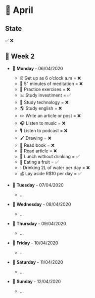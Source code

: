 # 📅 April

## State

✅ ❌

## 📌 Week 2

-   🚩 **Monday** - 06/04/2020
    -   ⏰ Get up as 6 o’clock a.m = ❌
    -   🙏 5" minutes of meditation = ❌
    -   💪 Practice exercises = ❌
    -   📊 Study investiment = ✅
    -   📱 Study technology = ❌
    -   🌎 Study english = ❌
    -   ✏️ Write an article or post = ❌
    -   🎧 Listen to music = ❌
    -   🎙 Listen to podcast = ❌
    -   🖌 Drawing = ❌
    -   📕 Read book = ❌
    -   📃 Read article = ❌
    -   🍕 Lunch without drinking = ✅
    -   🍎 Eating a fruit = ✅
    -   💧 Drinking 2L of water per day = ❌
    -   💰 Lay aside R$10 per day = ✅

-   🚩 **Tuesday** - 07/04/2020
    -   ...

-   🚩 **Wednesday** - 08/04/2020
    -   ...    

-   🚩 **Thursday** - 09/04/2020
    -   ...

-   🚩 **Friday** - 10/04/2020
    -   ...

-   🚩 **Saturday** - 11/04/2020
    -   ...

-   🚩 **Sunday** - 12/04/2020
    -   ...
